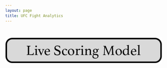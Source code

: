 ```yaml
---
layout: page
title: UFC Fight Analytics
---
```


&nbsp;<br>

[![Image](/assets/buttons/live_scoring_model.png)](https://oconnellryan.github.io/ufc-judging-analysis.html)
